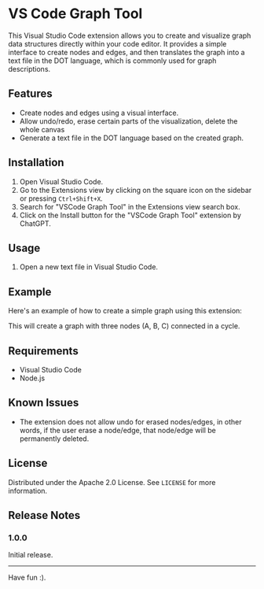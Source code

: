 # VS Code Graph Tool

This Visual Studio Code extension allows you to create and visualize graph data structures directly within your code editor. It provides a simple interface to create nodes and edges, and then translates the graph into a text file in the DOT language, which is commonly used for graph descriptions.

## Features

- Create nodes and edges using a visual interface.
- Allow undo/redo, erase certain parts of the visualization, delete the whole canvas
- Generate a text file in the DOT language based on the created graph.

## Installation

1. Open Visual Studio Code.
2. Go to the Extensions view by clicking on the square icon on the sidebar or pressing `Ctrl+Shift+X`.
3. Search for "VSCode Graph Tool" in the Extensions view search box.
4. Click on the Install button for the "VSCode Graph Tool" extension by ChatGPT.

## Usage

1. Open a new text file in Visual Studio Code.


## Example

Here's an example of how to create a simple graph using this extension:

This will create a graph with three nodes (A, B, C) connected in a cycle.

## Requirements

- Visual Studio Code
- Node.js

## Known Issues

- The extension does not allow undo for erased nodes/edges, in other words, if the user erase a node/edge, that node/edge will be permanently deleted.

## License
Distributed under the Apache 2.0 License. See `LICENSE` for more information.

## Release Notes

### 1.0.0

Initial release.

---

Have fun :).